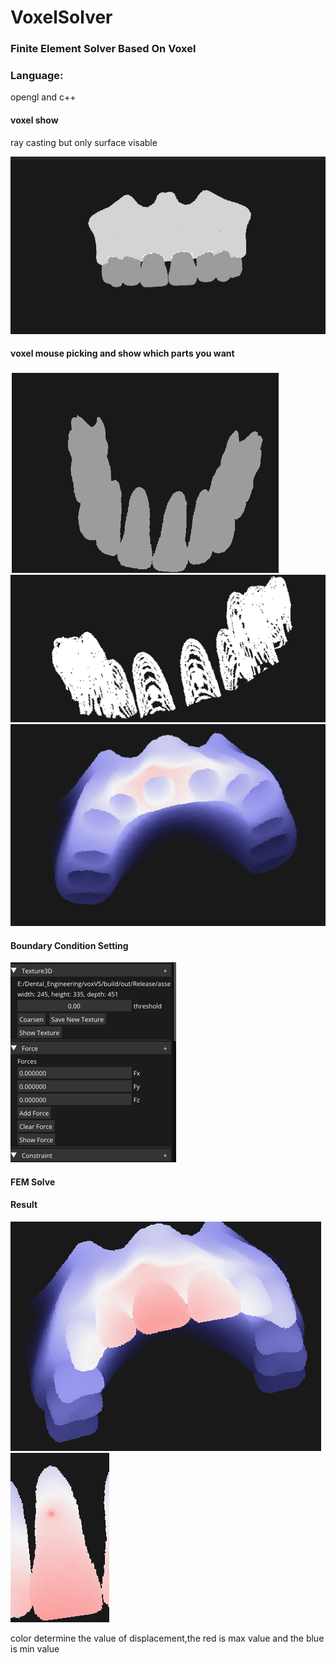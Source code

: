 # VoxelSolver

### Finite Element Solver Based On Voxel

### Language:

opengl and c++

#### voxel show



ray casting but only surface visable

![image-20220601140032473](https://github.com/Conqcd/VoxelSolver/blob/main/images/total.png)

#### voxel mouse picking and show which parts you want



![image-20220601140032473](https://github.com/Conqcd/VoxelSolver/blob/main/images/tooth1.png)
![image-20220601140032473](https://github.com/Conqcd/VoxelSolver/blob/main/images/tooth2.png)
![image-20220601140032473](https://github.com/Conqcd/VoxelSolver/blob/main/images/tooth3.png)

#### Boundary Condition Setting



![image-20220601140032473](https://github.com/Conqcd/VoxelSolver/blob/main/images/bc.png)

#### FEM Solve



#### Result

![image-20220601140032473](https://github.com/Conqcd/VoxelSolver/blob/main/images/result1.png)
![image-20220601140032473](https://github.com/Conqcd/VoxelSolver/blob/main/images/result2.png)





color determine the value of displacement,the red is max value and the blue is min value